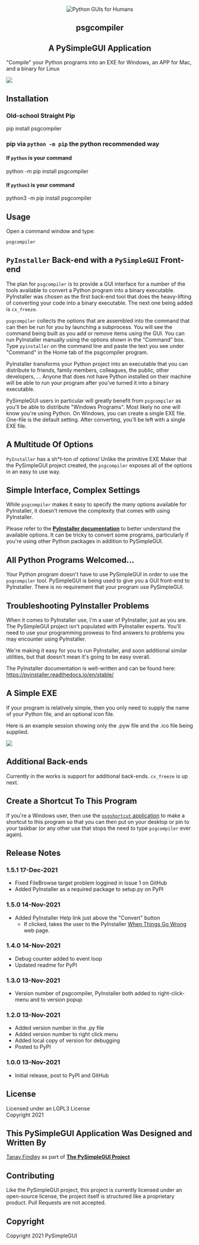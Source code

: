 
<p align="center">
  <img src="https://raw.githubusercontent.com/PySimpleGUI/PySimpleGUI/master/images/for_readme/Logo%20with%20text%20for%20GitHub%20Top.png" alt="Python GUIs for Humans">
  <h2 align="center">psgcompiler</h2>
  <h2 align="center">A PySimpleGUI Application</h2>

</p>

"Compile" your Python programs into an EXE for Windows, an APP for Mac, and a binary for Linux


![](https://raw.githubusercontent.com/PySimpleGUI/psgcompiler/main/screenshot_for_readme/psgcompiler_screenshot.jpg?token=ALAGMY3Z33WHFX3RTFXEZ73BTEUPO)



## Installation

### Old-school Straight Pip

pip install psgcompiler

### pip via `python -m pip` the python recommended way

#### If `python` is your command

python -m pip install psgcompiler

#### If `python3` is your command

python3 -m pip install psgcompiler

## Usage

Open a command window and type:   

`psgcompiler`   

## `PyInstaller` Back-end with a `PySimpleGUI` Front-end

The plan for `psgcompiler` is to provide a GUI interface for a number of the tools available to convert a Python program into a binary executable.  PyInstaller was chosen as the first back-end tool that does the heavy-lifting of converting your code into a binary executable.  The next one being added is `cx_freeze`.

`psgcompiler` collects the options that are assembled into the command that can then be run for you by launching a subprocess.  You will see the command being built as you add or remove items using the GUI.  You can run PyInstaller manually using the options shown in the "Command" box.  Type `pyinstaller` on the command line and paste the text you see under "Command" in the Home tab of the psgcompiler program. 


PyInstaller transforms your Python project into an executable that you can distribute to friends, family members, colleagues, the public, other developers, ...  Anyone that does not have Python installed on their machine will be able to run your program after you've turned it into a binary executable.

PySimpleGUI users in particular will greatly benefit from `psgcompiler` as you'll be able to distribute "Windows Programs".  Most likely no one will know you're using Python.  On Windows, you can create a single EXE file. One-file is the default setting.  After converting, you'll be left with a single EXE file.

## A Multitude Of Options

`PyInstaller` has a sh*t-ton of options!  Unlike the primitive EXE Maker that the PySimpleGUI project created, the `psgcompiler` exposes all of the options in an easy to use way.

## Simple Interface, Complex Settings

While `psgcompiler` makes it easy to specify the many options available for PyInstaller, it doesn't remove the complexity that comes with using PyInstaller.

Please refer to the **[PyInstaller documentation](https://pyinstaller.readthedocs.io/en/stable/)** to better understand the available options.  It can be tricky to convert some programs, particularly if you're using other Python packages in addition to PySimpleGUI.

## All Python Programs Welcomed...

Your Python program doesn't have to use PySimpleGUI in order to use the `psgcompiler` tool.  PySimpleGUI is being used to give you a GUI front-end to PyInstaller.  There is no requirement that your program use PySimpleGUI.


## Troubleshooting PyInstaller Problems

When it comes to PyInstaller use, I'm a user of PyInstaller, just as you are.  The PySimpleGUI project isn't populated with PyInstaller experts.  You'll need to use your programming prowess to find answers to problems you may encounter using PyInstaller.

We're making it easy for you to run PyInstaller, and soon additional similar utilities, but that doesn't mean it's going to be easy overall.

The PyInstaller documentation is well-written and can be found here:  
https://pyinstaller.readthedocs.io/en/stable/





## A Simple EXE

If your program is relatively simple, then you only need to supply the name of your Python file, and an optional icon file.

Here is an example session showing only the .pyw file and the .ico file being supplied.  


![](https://raw.githubusercontent.com/PySimpleGUI/psgcompiler/main/screenshot_for_readme/psgcompiler_gif.gif?token=ALAGMYYG5EDJ3FH7GCCWLV3BTEUSE)


## Additional Back-ends

Currently in the works is support for additional back-ends.  `cx_freeze` is up next.

## Create a Shortcut To This Program

If you're a Windows user, then use the [`psgshortcut` application](https://pypi.org/project/psgshortcut/) to make a shortcut to this program so that you can then put on your desktop or pin to your taskbar (or any  other use that stops the need to type `psgcompiler` ever again).

## Release Notes

### 1.5.1 17-Dec-2021
* Fixed FileBrowse target problem loggined in Issue 1 on GitHub
* Added PyInstaller as a required package to setup.py on PyPI

### 1.5.0 14-Nov-2021

* Added PyInstaller Help link just above the "Convert" button
	* If clicked, takes the user to the PyInstaller [When Things Go Wrong](https://pyinstaller.readthedocs.io/en/stable/when-things-go-wrong.html) web page.
### 1.4.0 14-Nov-2021

* Debug counter added to event loop
* Updated readme for PyPI

### 1.3.0 13-Nov-2021

* Version number of psgcompiler, PyInstaller both added to right-click-menu and to version popup

### 1.2.0 13-Nov-2021

* Added version number in the .py file
* Added version number to right click menu
* Added local copy of version for debugging
* Posted to PyPI

### 1.0.0 13-Nov-2021

* Initial release, post to PyPI and  GitHub


## License

Licensed under an LGPL3 License  
Copyright 2021

## This PySimpleGUI Application Was Designed and Written By

[Tanay Findley](https://github.com/Chr0nicT) as part of [**The PySimpleGUI Project**](http://www.PySimpleGUI.com)


## Contributing

Like the PySimpleGUI project, this project is currently licensed under an open-source license, the project itself is structured like a proprietary product. Pull Requests are not accepted.

## Copyright

Copyright 2021 PySimpleGUI
